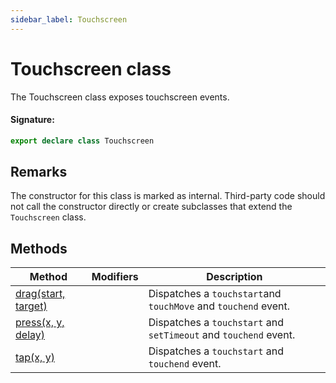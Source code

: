 ```yaml
---
sidebar_label: Touchscreen
---
```


# Touchscreen class

The Touchscreen class exposes touchscreen events.

#### Signature:

```typescript
export declare class Touchscreen
```

## Remarks

The constructor for this class is marked as internal. Third-party code should not call the constructor directly or create subclasses that extend the `Touchscreen` class.

## Methods

| Method                                                 | Modifiers | Description                                                                                       |
| ------------------------------------------------------ | --------- | ------------------------------------------------------------------------------------------------- |
| [drag(start, target)](./puppeteer.touchscreen.drag.md) |           | Dispatches a <code>touchstart</code>and <code>touchMove</code> and <code>touchend</code> event.   |
| [press(x, y, delay)](./puppeteer.touchscreen.press.md) |           | Dispatches a <code>touchstart</code> and <code>setTimeout</code> and <code>touchend</code> event. |
| [tap(x, y)](./puppeteer.touchscreen.tap.md)            |           | Dispatches a <code>touchstart</code> and <code>touchend</code> event.                             |
